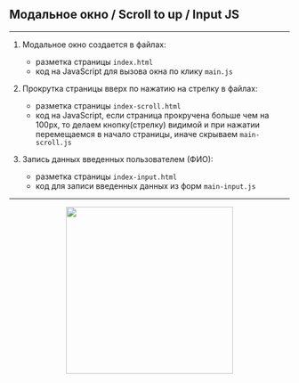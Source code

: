 ## Модальное окно / Scroll to up / Input JS     
****

1. Модальное окно создается в файлах:
   + разметка страницы `index.html`
   + код на JavaScript для вызова окна по клику `main.js`

2. Прокрутка страницы вверх по нажатию на стрелку в файлах:
   + разметка страницы `index-scroll.html`
   + код на JavaScript, если страница прокручена больше чем на 100px, то делаем кнопку(стрелку) видимой и при нажатии перемещаемся в начало страницы, иначе скрываем `main-scroll.js` 

3. Запись данных введенных пользователем (ФИО):
   + разметка страницы `index-input.html`
   + код для записи введенных данных из форм `main-input.js`

****

<div id="footer" align="center">
<img src="https://media.giphy.com/media/v1.Y2lkPTc5MGI3NjExbG5hZmFma2xmZXp5YWl6dmlseHF3eHN6MjJuZDhndzJiZTcwc3l0OCZlcD12MV9pbnRlcm5hbF9naWZfYnlfaWQmY3Q9Zw/ibolLe3mOqHE3PQTtk/giphy.gif" width="300px" />  
</div>
